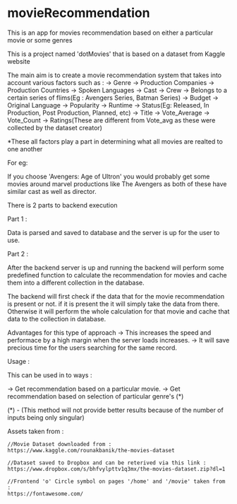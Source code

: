# movieRecommendation
This is an app for movies recommendation based on either a particular movie or some genres

This is a project named 'dotMovies' that is based on a dataset from Kaggle website

The main aim is to create a movie recommendation system that takes into account various factors such as :
-> Genre
-> Production Companies
-> Production Countries
-> Spoken Languages
-> Cast
-> Crew
-> Belongs to a certain series of flims(Eg : Avengers Series, Batman Series)
-> Budget
-> Original Language
-> Popularity
-> Runtime
-> Status(Eg: Released, In Production, Post Production, Planned, etc)
-> Title
-> Vote_Average
-> Vote_Count
-> Ratings(These are different from Vote_avg as these were collected by the dataset creator)

*These all factors play a part in determining what all movies are realted to one another

For eg:

If you choose 'Avengers: Age of Ultron' you would probably get some movies around marvel productions like The Avengers as both of these have similar cast as well as director.


There is 2 parts to backend execution

Part 1 :

Data is parsed and saved to database and the server is up for the user to use.

Part 2 :

After the backend server is up and running the backend will perform some predefined function to calculate the recommendation for movies and cache them into a different collection in the database.

The backend will first check if the data that for the movie recommendation is present or not.
if it is present the it will simply take the data from there.
Otherwise it will perform the whole calculation for that movie and cache that data to the collection in database.

Advantages for this type of approach
-> This increases the speed and performace by a high margin when the server loads increases.
-> It will save precious time for the users searching for the same record.


Usage :

This can be used in to ways :

-> Get recommendation based on a particular movie.
-> Get recommendation based on selection of particular genre's (*)

(*) - (This method will not provide better results because of the number of inputs being only singular)



Assets taken from :

	//Movie Dataset downloaded from :
	https://www.kaggle.com/rounakbanik/the-movies-dataset

	//Dataset saved to Dropbox and can be reterived via this link :
	https://www.dropbox.com/s/bhfvylpttv1q3mx/the-movies-dataset.zip?dl=1

	//Frontend 'o' Circle symbol on pages '/home' and '/movie' taken from :
	https://fontawesome.com/
